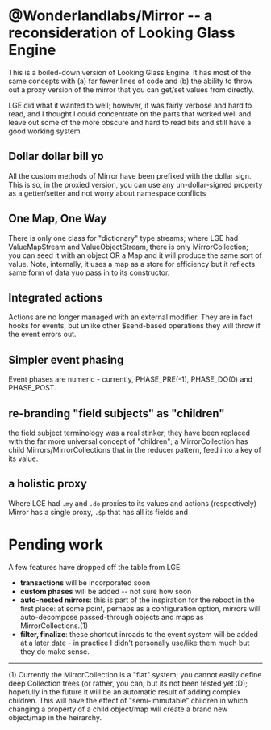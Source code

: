 # @Wonderlandlabs/Mirror -- a reconsideration of Looking Glass Engine

This is a boiled-down version of Looking Glass Engine. It has most of the same concepts with 
(a) far fewer lines of code and (b) the ability to throw out a proxy version of the mirror that you can
get/set values from directly. 

LGE did what it wanted to well; however, it was fairly verbose and hard to read, and I thought I could
concentrate on the parts that worked well and leave out some of the more obscure and hard to read bits
and still have a good working system. 

## Dollar dollar bill yo

All the custom methods of Mirror have been prefixed with the dollar sign. This is so, in the proxied version,
you can use any un-dollar-signed property as a getter/setter and not worry about namespace conflicts

## One Map, One Way

There is only one class for "dictionary" type streams; where LGE had ValueMapStream and ValueObjectStream,
there is only MirrorCollection; you can seed it with an object OR a Map and it will produce the same sort 
of value. Note, internally, it uses a map as a store for efficiency but it reflects same form of data yuo 
pass in to its constructor. 

## Integrated actions

Actions are no longer managed with an external modifier. They are in fact hooks for events, but unlike
other $send-based operations they will throw if the event errors out. 

## Simpler event phasing

Event phases are numeric - currently, PHASE_PRE(-1), PHASE_DO(0) and PHASE_POST. 

## re-branding "field subjects" as "children"

the field subject terminology was a real stinker; they have been replaced with the far more universal
concept of "children"; a MirrorCollection has child Mirrors/MirrorCollections that in the reducer pattern,
feed into a key of its value. 

## a holistic proxy

Where LGE had `.my` and `.do` proxies to its values and actions (respectively) Mirror has a single 
proxy, `.$p` that has all its fields and 

# Pending work

A few features have dropped off the table from LGE:

* **transactions** will be incorporated soon
* **custom phases** will be added -- not sure how soon
* **auto-nested mirrors**: this is part of the inspiration for the reboot in the first place: 
  at some point, perhaps as a configuration option, mirrors will auto-decompose passed-through 
  objects and maps as MirrorCollections.(1)
* **filter, finalize**: these shortcut inroads to the event system will be added at a later
  date - in practice I didn't personally use/like them much but they do make sense.
  
____

(1)  Currently the MirrorCollection is a "flat" system;
you cannot easily define deep Collection trees (or rather, you can, but its not been tested yet :D);
hopefully in the future it will be an automatic result of adding complex children.
This will have the effect of "semi-immutable" children in which changing a property of a
child object/map will create a brand new object/map in the heirarchy.
